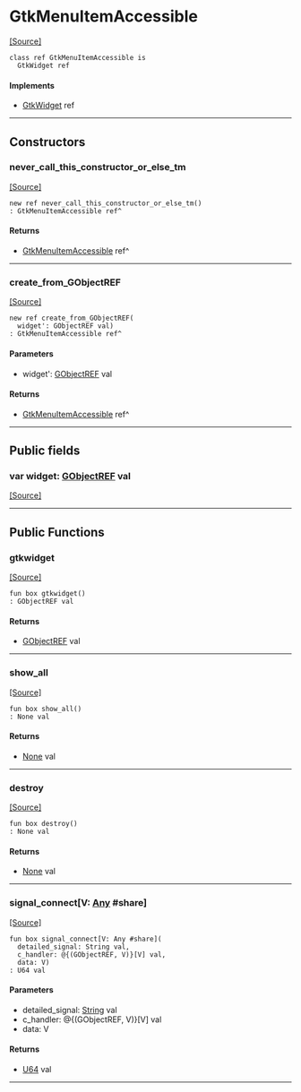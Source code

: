 # GtkMenuItemAccessible
<span class="source-link">[[Source]](src/gtk3/GtkMenuItemAccessible.md#L6)</span>
```pony
class ref GtkMenuItemAccessible is
  GtkWidget ref
```

#### Implements

* [GtkWidget](gtk3-GtkWidget.md) ref

---

## Constructors

### never_call_this_constructor_or_else_tm
<span class="source-link">[[Source]](src/gtk3/GtkMenuItemAccessible.md#L10)</span>


```pony
new ref never_call_this_constructor_or_else_tm()
: GtkMenuItemAccessible ref^
```

#### Returns

* [GtkMenuItemAccessible](gtk3-GtkMenuItemAccessible.md) ref^

---

### create_from_GObjectREF
<span class="source-link">[[Source]](src/gtk3/GtkMenuItemAccessible.md#L13)</span>


```pony
new ref create_from_GObjectREF(
  widget': GObjectREF val)
: GtkMenuItemAccessible ref^
```
#### Parameters

*   widget': [GObjectREF](gtk3-..-gobject-GObjectREF.md) val

#### Returns

* [GtkMenuItemAccessible](gtk3-GtkMenuItemAccessible.md) ref^

---

## Public fields

### var widget: [GObjectREF](gtk3-..-gobject-GObjectREF.md) val
<span class="source-link">[[Source]](src/gtk3/GtkMenuItemAccessible.md#L7)</span>



---

## Public Functions

### gtkwidget
<span class="source-link">[[Source]](src/gtk3/GtkMenuItemAccessible.md#L9)</span>


```pony
fun box gtkwidget()
: GObjectREF val
```

#### Returns

* [GObjectREF](gtk3-..-gobject-GObjectREF.md) val

---

### show_all
<span class="source-link">[[Source]](src/gtk3/GtkWidget.md#L4)</span>


```pony
fun box show_all()
: None val
```

#### Returns

* [None](builtin-None.md) val

---

### destroy
<span class="source-link">[[Source]](src/gtk3/GtkWidget.md#L7)</span>


```pony
fun box destroy()
: None val
```

#### Returns

* [None](builtin-None.md) val

---

### signal_connect\[V: [Any](builtin-Any.md) #share\]
<span class="source-link">[[Source]](src/gtk3/GtkWidget.md#L10)</span>


```pony
fun box signal_connect[V: Any #share](
  detailed_signal: String val,
  c_handler: @{(GObjectREF, V)}[V] val,
  data: V)
: U64 val
```
#### Parameters

*   detailed_signal: [String](builtin-String.md) val
*   c_handler: @{(GObjectREF, V)}[V] val
*   data: V

#### Returns

* [U64](builtin-U64.md) val

---

